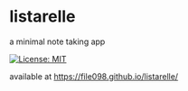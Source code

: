 # listarelle

a minimal note taking app

[![License: MIT](https://img.shields.io/badge/License-MIT-yellow.svg)](https://opensource.org/licenses/MIT)

available at <https://file098.github.io/listarelle/>
